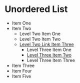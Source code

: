# Unordered List

* Item One
* Item Two
	* Level Two Item One
	* Level Two Item Two
	* [Level Two Link Item Three][example]
		* Level Three Item One
		* [Level Three Item Two][example]
		* Level Three Item Three
* Item Three
* Item Four
* Item Five

[example]: http://www.example.com "An Example Link"
